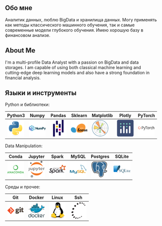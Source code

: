 ## Обо мне
Аналитик данных, люблю BigData и хранилища данных. 
Могу применять как методы классического машинного обучения, так и самые современные модели глубокого обучения. Имею хорошую базу в финансовом анализе.


## About Me
I'm a multi-profile Data Analyst with a passion on BigData and data storages. 
I am capable of using both classical machine learning and cutting-edge deep learning models and also have a strong foundation in financial analysis.


## Языки и инструменты 


Python и библиотеки:

| Python3 | Numpy | Pandas | Sklearn | Matplotlib | Plotly | PyTorch |
|----------|----------|----------|----------|----------|----------|----------|
|  <img src="https://github.com/devicons/devicon/blob/master/icons/python/python-original.svg" title="Python"  alt="Python" width="55" height="55"/> |  <img src="https://github.com/devicons/devicon/blob/master/icons/numpy/numpy-original-wordmark.svg" title="Numpy" alt="Numpy" width="55" height="55"/> |  <img src="https://github.com/devicons/devicon/blob/master/icons/pandas/pandas-original.svg" title="Pandas" alt="Pandas" width="55" height="55"/> |  <img src="https://github.com/devicons/devicon/blob/master/icons/scikitlearn/scikitlearn-original.svg" title="sklearn" alt="sklearn" width="55" height="55"/> |  <img src="https://github.com/devicons/devicon/blob/master/icons/matplotlib/matplotlib-original.svg" title="mpl" alt="mpl" width="55" height="55"/> |  <img src="https://github.com/devicons/devicon/blob/master/icons/plotly/plotly-original.svg" title="plt" alt="plt" width="55" height="55"/> |  <img src="https://github.com/devicons/devicon/blob/master/icons/pytorch/pytorch-original-wordmark.svg" title="pt" alt="pt" width="55" height="55"/> |


Data Manipulation:

| Conda | Jupyter | Spark | MySQL | Postgres | SQLite |
|----------|----------|----------|----------|----------|----------|
| <img src="https://github.com/devicons/devicon/blob/master/icons/anaconda/anaconda-original-wordmark.svg" title="Anaconda" alt="Conda" width="55" height="55"/> | <img src="https://github.com/devicons/devicon/blob/master/icons/jupyter/jupyter-original-wordmark.svg" title="Jupiter" alt="Jupiter" width="55" height="55"/> | <img src="https://github.com/devicons/devicon/blob/master/icons/apachespark/apachespark-original-wordmark.svg" title="Spark" alt="Spark" width="55" height="55"/> | <img src="https://github.com/devicons/devicon/blob/master/icons/mysql/mysql-original-wordmark.svg" title="MySQL" alt="MySQL" width="55" height="55"/> | <img src="https://github.com/devicons/devicon/blob/master/icons/postgresql/postgresql-original.svg" title="pg" alt="pg" width="55" height="55"/> | <img src="https://github.com/devicons/devicon/blob/master/icons/sqlite/sqlite-original-wordmark.svg" title="SQLite" alt="SQLite" width="55" height="55"/> |


 Среды и прочее:

| Git | Docker | Linux | Ssh |
|----------|----------|----------|----------|
| <img src="https://github.com/devicons/devicon/blob/master/icons/git/git-original-wordmark.svg" title="Git" alt="Git" width="55" height="55"/> | <img src="https://github.com/devicons/devicon/blob/master/icons/docker/docker-original-wordmark.svg" title="Docker" alt="Docker" width="55" height="55"/> | <img src="https://github.com/devicons/devicon/blob/master/icons/linux/linux-original.svg" title="Linux" alt="Linux" width="55" height="55"/> | <img src="https://github.com/devicons/devicon/blob/master/icons/ssh/ssh-original.svg" title="ssh" alt="ssh" width="55" height="55"/> |



